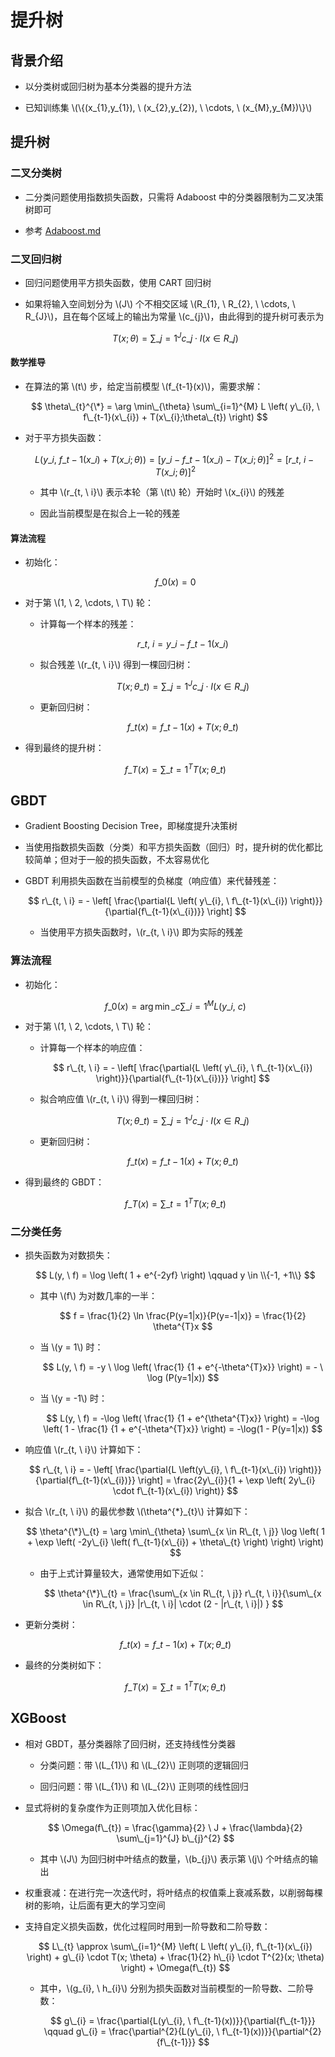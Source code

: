<script type="text/javascript" src="http://cdn.mathjax.org/mathjax/latest/MathJax.js?config=default"></script>

# 提升树

## 背景介绍

- 以分类树或回归树为基本分类器的提升方法

- 已知训练集 \\(\\{(x\_{1},y\_{1}), \ (x\_{2},y\_{2}), \ \cdots, \ (x\_{M},y\_{M})\\}\\)

## 提升树

### 二叉分类树

- 二分类问题使用指数损失函数，只需将 Adaboost 中的分类器限制为二叉决策树即可

- 参考 [Adaboost.md](Adaboost.md)

### 二叉回归树

- 回归问题使用平方损失函数，使用 CART 回归树

- 如果将输入空间划分为 \\(J\\) 个不相交区域 \\(R\_{1}, \ R\_{2}, \ \cdots, \ R\_{J}\\)，且在每个区域上的输出为常量 \\(c\_{j}\\)，由此得到的提升树可表示为

	$$ T(x;\theta) = \sum\_{j=1}^{J} c\_{j} \cdot I(x \in R\_{j}) $$

#### 数学推导

- 在算法的第 \\(t\\) 步，给定当前模型 \\(f\_{t-1}(x)\\)，需要求解：

	$$ \theta\_{t}^{\*} = \arg \min\_{\theta} \sum\_{i=1}^{M} L \left( y\_{i}, \ f\_{t-1}(x\_{i}) + T(x\_{i};\theta\_{t}) \right) $$

- 对于平方损失函数：

	$$ L(y\_{i}, \ f\_{t-1}(x\_{i}) + T(x\_{i};\theta)) = \left[ y\_{i} - f\_{t-1}(x\_{i}) - T(x\_{i}; \theta) \right]^{2} = \left[ r\_{t, \ i} - T(x\_{i}; \theta) \right]^{2} $$
	
	- 其中 \\(r\_{t, \ i}\\) 表示本轮（第 \\(t\\) 轮）开始时 \\(x\_{i}\\) 的残差

	- 因此当前模型是在拟合上一轮的残差

#### 算法流程

- 初始化：

	$$ f\_{0}(x) = 0 $$

- 对于第 \\(1, \ 2, \cdots, \ T\\) 轮：

	- 计算每一个样本的残差：

		$$ r\_{t, \ i} = y\_{i} - f\_{t-1}(x\_{i}) $$

	- 拟合残差 \\(r\_{t, \ i}\\) 得到一棵回归树：

		$$ T(x; \theta\_{t}) = \sum\_{j=1}^{J} c\_{j} \cdot I(x \in R\_{j}) $$

	- 更新回归树：

		$$ f\_{t}(x) = f\_{t-1}(x) + T(x; \theta\_{t}) $$

- 得到最终的提升树：

	$$ f\_{T}(x) = \sum\_{t=1}^{T} T(x; \theta\_{t}) $$

## GBDT

- Gradient Boosting Decision Tree，即梯度提升决策树

- 当使用指数损失函数（分类）和平方损失函数（回归）时，提升树的优化都比较简单；但对于一般的损失函数，不太容易优化

- GBDT 利用损失函数在当前模型的负梯度（响应值）来代替残差：

	$$ r\_{t, \ i} = - \left[ \frac{\partial{L \left( y\_{i}, \ f\_{t-1}(x\_{i}) \right)}}{\partial{f\_{t-1}(x\_{i})}} \right] $$

	- 当使用平方损失函数时，\\(r\_{t, \ i}\\) 即为实际的残差

### 算法流程

- 初始化：

	$$ f\_{0}(x) = \arg \min\_{c} \sum\_{i=1}^{M} L(y\_{i}, \ c) $$

- 对于第 \\(1, \ 2, \cdots, \ T\\) 轮：

	- 计算每一个样本的响应值：

		$$ r\_{t, \ i} = - \left[ \frac{\partial{L \left( y\_{i}, \ f\_{t-1}(x\_{i}) \right)}}{\partial{f\_{t-1}(x\_{i})}} \right] $$

	- 拟合响应值 \\(r\_{t, \ i}\\) 得到一棵回归树：

		$$ T(x; \theta\_{t}) = \sum\_{j=1}^{J} c\_{j} \cdot I(x \in R\_{j}) $$
	
	- 更新回归树：

		$$ f\_{t}(x) = f\_{t-1}(x) + T(x; \theta\_{t}) $$

- 得到最终的 GBDT：

	$$ f\_{T}(x) = \sum\_{t=1}^{T} T(x; \theta\_{t}) $$

### 二分类任务

- 损失函数为对数损失：

	$$ L(y, \ f) = \log \left( 1 + e^{-2yf} \right) \qquad y \in \\{-1, +1\\} $$

	- 其中 \\(f\\) 为对数几率的一半：

		$$ f = \frac{1}{2} \ln \frac{P(y=1|x)}{P(y=-1|x)} = \frac{1}{2} \theta^{T}x $$

	- 当 \\(y = 1\\) 时：

		$$ L(y, \ f) = -y \ \log \left( \frac{1} {1 + e^{-\theta^{T}x}} \right) = - \ \log (P(y=1|x)) $$

	- 当 \\(y = -1\\) 时：

		$$ L(y, \ f) = -\log \left( \frac{1} {1 + e^{\theta^{T}x}} \right) = -\log \left( 1 - \frac{1} {1 + e^{-\theta^{T}x}} \right) = -\log(1 - P(y=1|x)) $$

- 响应值 \\(r\_{t, \ i}\\) 计算如下：

	$$ r\_{t, \ i} = - \left[ \frac{\partial{L \left(y\_{i}, \ f\_{t-1}(x\_{i}) \right)}}{\partial{f\_{t-1}(x\_{i})}} \right] = \frac{2y\_{i}}{1 + \exp \left( 2y\_{i} \cdot f\_{t-1}(x\_{i}) \right)} $$

- 拟合 \\(r\_{t, \ i}\\) 的最优参数 \\(\theta^{\*}\_{t}\\) 计算如下：

	$$ \theta^{\*}\_{t} = \arg \min\_{\theta} \sum\_{x \in R\_{t, \ j}} \log \left( 1 + \exp \left( -2y\_{i} \left( f\_{t-1}(x\_{i}) + \theta\_{t} \right) \right) \right) $$
	
	- 由于上式计算量较大，通常使用如下近似：

		$$ \theta^{\*}\_{t} = \frac{\sum\_{x \in R\_{t, \ j}} r\_{t, \ i}}{\sum\_{x \in R\_{t, \ j}} |r\_{t, \ i}| \cdot (2 - |r\_{t, \ i}|) } $$

- 更新分类树：

	$$ f\_{t}(x) = f\_{t-1}(x) + T(x; \theta\_{t}) $$

- 最终的分类树如下：

	$$ f\_{T}(x) = \sum\_{t=1}^{T} T(x; \theta\_{t}) $$

## XGBoost

- 相对 GBDT，基分类器除了回归树，还支持线性分类器

	- 分类问题：带 \\(L\_{1}\\) 和 \\(L\_{2}\\) 正则项的逻辑回归

	- 回归问题：带 \\(L\_{1}\\) 和 \\(L\_{2}\\) 正则项的线性回归

- 显式将树的复杂度作为正则项加入优化目标：

	$$ \Omega(f\_{t}) = \frac{\gamma}{2} \ J + \frac{\lambda}{2} \sum\_{j=1}^{J} b\_{j}^{2} $$

	- 其中 \\(J\\) 为回归树中叶结点的数量，\\(b\_{j}\\) 表示第 \\(j\\) 个叶结点的输出

- 权重衰减：在进行完一次迭代时，将叶结点的权值乘上衰减系数，以削弱每棵树的影响，让后面有更大的学习空间

- 支持自定义损失函数，优化过程同时用到一阶导数和二阶导数：

	$$ L\_{t} \approx \sum\_{i=1}^{M} \left( L \left( y\_{i}, f\_{t-1}(x\_{i}) \right) + g\_{i} \cdot T(x; \theta) + \frac{1}{2} h\_{i} \cdot T^{2}(x; \theta) \right) + \Omega(f\_{t}) $$
	
	- 其中，\\(g\_{i}, \ h\_{i}\\) 分别为损失函数对当前模型的一阶导数、二阶导数：

		$$ g\_{i} = \frac{\partial{L(y\_{i}, \ f\_{t-1}(x))}}{\partial{f\_{t-1}}} \qquad g\_{i} = \frac{\partial^{2}{L(y\_{i}, \ f\_{t-1}(x))}}{\partial^{2}{f\_{t-1}}} $$